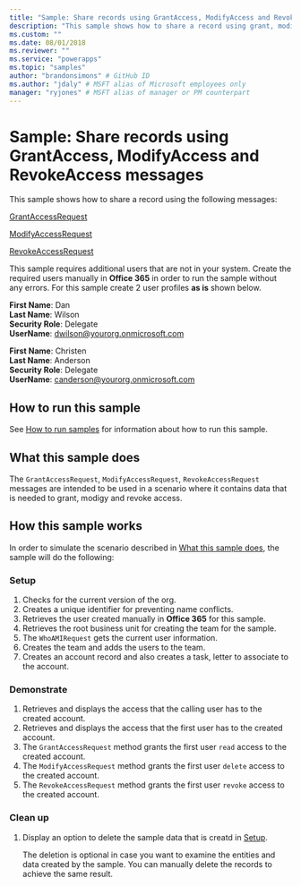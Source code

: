 ```yaml
---
title: "Sample: Share records using GrantAccess, ModifyAccess and RevokeAccess (Common Data Service for Apps) | Microsoft Docs" # Intent and product brand in a unique string of 43-59 chars including spaces
description: "This sample shows how to share a record using grant, modify and revoke access mesage." # 115-145 characters including spaces. This abstract displays in the search result.
ms.custom: ""
ms.date: 08/01/2018
ms.reviewer: ""
ms.service: "powerapps"
ms.topic: "samples"
author: "brandonsimons" # GitHub ID
ms.author: "jdaly" # MSFT alias of Microsoft employees only
manager: "ryjones" # MSFT alias of manager or PM counterpart
---
```

# Sample: Share records using GrantAccess, ModifyAccess and RevokeAccess messages

<!-- https://docs.microsoft.com/en-us/dynamics365/customer-engagement/developer/sample-share-records-using-grantaccess-modifyaccess-revokeaccess-messages 

Change sample to make sure it works with CDS
-->

This sample shows how to share a record using the following messages:

[GrantAccessRequest](https://docs.microsoft.com/en-us/dotnet/api/microsoft.crm.sdk.messages.grantaccessrequest?view=dynamics-general-ce-9)

[ModifyAccessRequest](https://docs.microsoft.com/en-us/dotnet/api/microsoft.crm.sdk.messages.modifyaccessrequest?view=dynamics-general-ce-9)

[RevokeAccessRequest](https://docs.microsoft.com/en-us/dotnet/api/microsoft.crm.sdk.messages.revokeaccessrequest?view=dynamics-general-ce-9)

This sample requires additional users that are not in your system. Create the required users manually in **Office 365** in order to run the sample without any errors. For this sample create 2 user profiles **as is** shown below. 

**First Name**: Dan<br/>
**Last Name**: Wilson<br/>
**Security Role**: Delegate<br/>
**UserName**: dwilson@yourorg.onmicrosoft.com<br/>

**First Name**: Christen<br/>
**Last Name**: Anderson<br/>
**Security Role**: Delegate<br/>
**UserName**: canderson@yourorg.onmicrosoft.com<br/>

## How to run this sample

See [How to run samples](../../../How-to-run-samples.md) for information about how to run this sample.

## What this sample does

The `GrantAccessRequest`, `ModifyAccessRequest`, `RevokeAccessRequest` messages are intended to be used in a scenario where it contains data that is needed to grant, modigy and revoke access.

## How this sample works

In order to simulate the scenario described in [What this sample does](#what-this-sample-does), the sample will do the following:

### Setup

1. Checks for the current version of the org.
2. Creates a unique identifier for preventing name conflicts.
3. Retrieves the user created manually in **Office 365** for this sample.
4. Retrieves the root business unit for creating the team for the sample.
5. The `WhoAMIRequest` gets the current user information.
6. Creates the team and adds the users to the team. 
7. Creates an account record and also creates a task, letter to associate to the account.

### Demonstrate

1. Retrieves and displays the access that the calling user has to the created account.
2. Retrieves and displays the access that the first user has to the created account. 
3. The `GrantAccessRequest` method grants the first user `read` access to the created account.
4. The `ModifyAccessRequest` method grants the first user `delete` access to the created account.
4. The `RevokeAccessRequest` method grants the first user `revoke` access to the created account.


### Clean up

1. Display an option to delete the sample data that is creatd in [Setup](#setup).

    The deletion is optional in case you want to examine the entities and data created by the sample. You can manually delete the records to achieve the same result.
